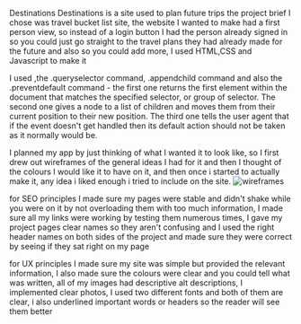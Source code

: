 Destinations
Destinations is a site used to plan future trips
the project brief I chose was travel bucket list site, the website I wanted to make had a first person view, so instead of a login button I had the person already signed in so you could just go straight to the travel plans they had already made for the future and also so you could add more, I used HTML,CSS and Javascript to make it

I used ,the .queryselector command, .appendchild command and also the .preventdefault command - the first one returns the first element within the document that matches the specified selector, or group of selector. The second one gives a node to a list of children and moves them from their current position to their new position. The third one tells the user agent that if the event doesn't get handled then its default action should not be taken as it normally would be.

I planned my app by just thinking of what I wanted it to look like, so I first drew out wireframes of the general ideas I had for it and then I thought of the colours I would like it to have on it, and then once i started to actually make it, any idea i liked enough i tried to include on the site.
<img src="Users/codeclanstudent/Desktop/wireframes.png.fileloc" alt = "wireframes">

for SEO principles I made sure my pages were stable and didn't shake while you were on it by not overloading them with too much information, I made sure all my links were working by testing them numerous times, I gave my project pages clear names so they aren't confusing and I used the right header names on both sides of the project and made sure they were correct by seeing if they sat right on my page

for UX principles I made sure my site was simple but provided the relevant information, I also made sure the colours were clear and you could tell what was written, all of my images had descriptive alt descriptions, I implemented clear photos, I used two different fonts and both of them are clear, i also underlined important words or headers so the reader will see them better
